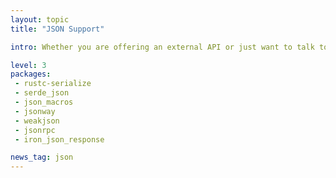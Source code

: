 ```yaml
---
layout: topic
title: "JSON Support"

intro: Whether you are offering an external API or just want to talk to the modern Javascript Frontend Interface, you need to support JSON. And while there is most certainly JSON on the way, many things web-specific are still lacking.

level: 3
packages:
 - rustc-serialize
 - serde_json
 - json_macros
 - jsonway
 - weakjson
 - jsonrpc
 - iron_json_response

news_tag: json
---
```

